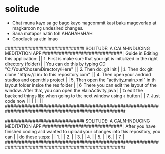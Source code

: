 # solitude

- Chat muna kayo sa gc bago kayo magcommit kasi baka magoverlap at magkaroon ng undesired changes.
- Sana matapos natin toh AHAHAHAHAH
- Goodluck sa atin lmao

############################# SOLITUDE: A CALM-INDUCING MEDITATION APP #############################
| Guide in Editing this application:                                                               |
|  1. First is make sure that your git is initialized in the right directory (folder)              |
|         You can do this by typing CD "C:/Your/Chosen/Directory/Here"                             |
|  2. Then do: git init                                                                            |
|  3. Then do: git clone "https://Link to this repository.com"                                     |
|  4. Then open your android studios and open this project                                         |
|  5. Then open the "activity_main.xml" in th layout folder inside the res folder                  |
|  6. There you can edit the layout of the window. After that, you can open the MainActivity.java  |
|          to edit the backend things like when going to the next window using a button            |
|  7. Just code now                                                                                |
|                                                                                                  |
|                                                                                                  |
|                                                                                                  |
####################################################################################################

############################# SOLITUDE: A CALM-INDUCING MEDITATION APP #############################
| After you have finished coding and wanted to upload your changes into this repository, you can   |
| do these steps:                                                                                  |
|  1. |
|  2. |
|  3. |
|  4. |
|  5. |
|  6. |
|  7. |
####################################################################################################
